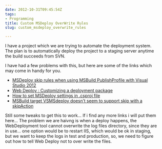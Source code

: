 ```yaml
---
date: 2012-10-31T09:45:54Z
tags:
- Programming
title: Custom MSDeploy OverWrite Rules
slug: custom_msdeploy_overwrite_rules

---
```

 

I have a project which we are trying to automate the deployment system. The plan is to automatically deploy the project to a staging server anytime the build succeeds from SVN. 

I have had a few problems with this, but here are some of the links which may come in handy for you.

* [MSDeploy skip rules when using MSBuild PublishProfile with Visual Studio 2012][1]
* [Web Deploy : Customizing a deployment package][2]
* [How to set MSDeploy settings in .csproj file][3]
* [MSBuild target VSMSdeploy doesn't seem to support skip with a skipAction][4]

Still some tweaks to get this to work... If i find any more links i will put them here... The problem we are haivng is when a deploy happens, the WebDeployment tool cannot overwrite the log files directory, since they are in use... one option would be to restart IIS, which would be ok in staging, but we want to keep the logs in test and production, so, we need to figure out how to tell Web Deploy not to over write the files. 

[1]:http://stackoverflow.com/questions/12576662/msdeploy-skip-rules-when-using-msbuild-publishprofile-with-visual-studio-2012
[2]:http://blog.alanta.nl/2011/02/web-deploy-customizing-deployment.html
[3]:http://stackoverflow.com/questions/7100751/how-to-set-msdeploy-settings-in-csproj-file
[4]:http://forums.iis.net/p/1170702/1953807.aspx#1953807